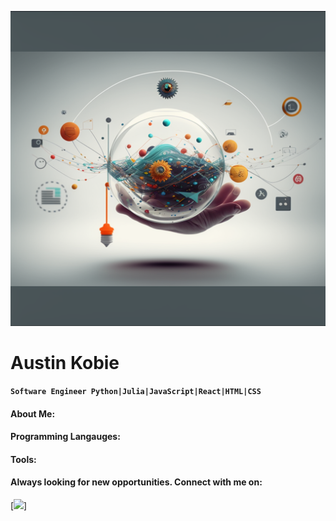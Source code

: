![](gitbanner.png)

# Austin Kobie

**`Software Engineer
 Python|Julia|JavaScript|React|HTML|CSS`**

<!--
**AustinKobie/AustinKobie** is a ✨ _special_ ✨ repository because its `README.md` (this file) appears on your GitHub profile.
-->

#### About Me:

#### Programming Langauges:

#### Tools:

#### Always looking for new opportunities. Connect with me on:

[<a href="https://www.linkedin.com/in/austin-kobie/"><img src="https://img.shields.io/badge/LinkedIn-blue?style=for-the-badge&logo=LinkedIn&logoColor=white"/></a>]
